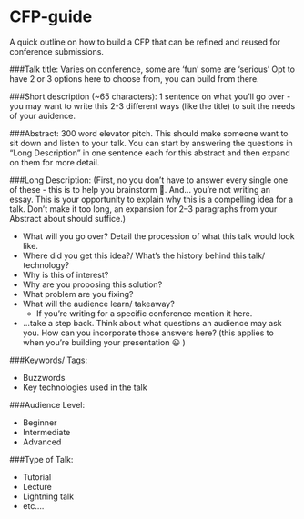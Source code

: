 # CFP-guide
A quick outline on how to build a CFP that can be refined and reused for conference submissions. 

###Talk title:
Varies on conference, some are ‘fun’ some are ‘serious’
Opt to have 2 or 3 options here to choose from, you can build from there. 

###Short description (~65 characters):
1 sentence on what you’ll go over - you may want to write this 2-3 different ways (like the title) to suit the needs of your auidence. 

###Abstract: 
300 word elevator pitch. This should make someone want to sit down and listen to your talk. You can start by answering the questions in “Long Description” in one sentence each for this abstract and then expand on them for more detail.

###Long Description:
(First, no you don’t have to answer every single one of these - this is to help you brainstorm 🤔. And… you’re not writing an essay. This is your opportunity to explain why this is a compelling idea for a talk. Don’t make it too long, an expansion for 2–3 paragraphs from your Abstract about should suffice.)

- What will you go over? Detail the procession of what this talk would look like. 
- Where did you get this idea?/ What’s the history behind this talk/ technology?
- Why is this of interest? 
- Why are you proposing this solution?
-  What problem are you fixing?
- What will the audience learn/ takeaway?
  - If you’re writing for a specific conference mention it here.
- …take a step back. Think about what questions an audience may ask you. How can you incorporate those answers here? (this applies to when you’re building your presentation 😃 )

###Keywords/ Tags:

- Buzzwords
- Key technologies used in the talk

###Audience Level:

- Beginner
- Intermediate
- Advanced

###Type of Talk:

- Tutorial
- Lecture
- Lightning talk 
- etc….

